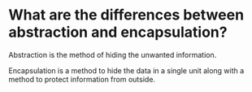 # What are the differences between abstraction and encapsulation?

Abstraction is the method of hiding the unwanted information. 

Encapsulation is a method to hide the data in a single unit along with a method to protect information from outside.